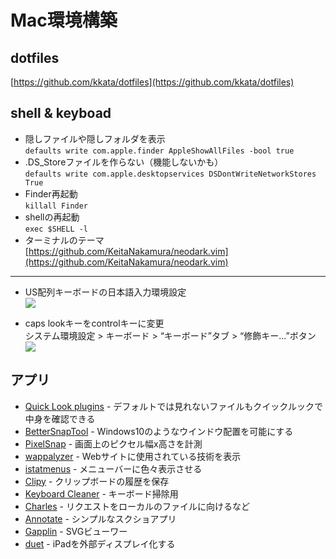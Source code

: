 # Mac環境構築

## dotfiles
[https://github.com/kkata/dotfiles](https://github.com/kkata/dotfiles)

## shell & keyboad

- 隠しファイルや隠しフォルダを表示  
  `defaults write com.apple.finder AppleShowAllFiles -bool true`
- .DS_Storeファイルを作らない（機能しないかも）  
  `defaults write com.apple.desktopservices DSDontWriteNetworkStores True`
- Finder再起動  
  `killall Finder`
- shellの再起動  
  `exec $SHELL -l`
- ターミナルのテーマ  
  [https://github.com/KeitaNakamura/neodark.vim](https://github.com/KeitaNakamura/neodark.vim)

---

- US配列キーボードの日本語入力環境設定  
  ![](/tool.keyboad1.png)
  
- caps lookキーをcontrolキーに変更  
  システム環境設定 > キーボード > “キーボード”タブ > “修飾キー...”ボタン
    ![](/tool.keyboad3.png)

## アプリ
- [Quick Look plugins](https://github.com/sindresorhus/quick-look-plugins) - デフォルトでは見れないファイルもクイックルックで中身を確認できる
- [BetterSnapTool](https://apps.apple.com/jp/app/bettersnaptool/id417375580?mt=12) - Windows10のようなウインドウ配置を可能にする
- [PixelSnap](https://getpixelsnap.com/) - 画面上のピクセル幅x高さを計測
- [wappalyzer](https://www.wappalyzer.com/) - Webサイトに使用されている技術を表示
- [istatmenus](https://bjango.com/mac/istatmenus/) - メニューバーに色々表示させる
- [Clipy](https://clipy-app.com/) - クリップボードの履歴を保存
- [Keyboard Cleaner](http://jan.prima.de/~jan/plok/archives/48-Keyboard-Cleaner.html) - キーボード掃除用
- [Charles](https://www.charlesproxy.com/) - リクエストをローカルのファイルに向けるなど
- [Annotate](https://apps.apple.com/jp/app/annotate-capture-and-share/id918207447) - シンプルなスクショアプリ
- [Gapplin](http://gapplin.wolfrosch.com/) - SVGビューワー
- [duet](https://ja.duetdisplay.com/) - iPadを外部ディスプレイ化する
